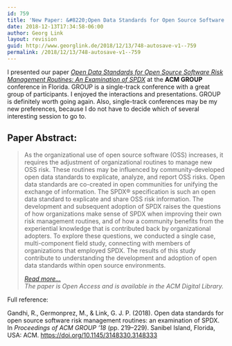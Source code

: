 ```yaml
---
id: 759
title: 'New Paper: &#8220;Open Data Standards for Open Source Software Risk Management Routines: An Examination of SPDX&#8221;'
date: 2018-12-13T17:34:58-06:00
author: Georg Link
layout: revision
guid: http://www.georglink.de/2018/12/13/748-autosave-v1--759
permalink: /2018/12/13/748-autosave-v1--759
---
```

I presented our paper _[Open Data Standards for Open Source Software Risk Management Routines: An Examination of SPDX](https://doi.org/10.1145/3148330.3148333)_ at the **ACM GROUP** conference in Florida. GROUP is a single-track conference with a great group of participants. I enjoyed the interactions and presentations. GROUP is definitely worth going again. Also, single-track conferences may be my new preferences, because I do not have to decide which of several interesting session to go to.  


## Paper Abstract:

<blockquote class="wp-block-quote">
  <p>
    As the organizational use of open source software (OSS) increases, it requires the adjustment of organizational routines to manage new OSS risk. These routines may be influenced by community-developed open data standards to explicate, analyze, and report OSS risks. Open data standards are co-created in open communities for unifying the exchange of information. The SPDX® specification is such an open data standard to explicate and share OSS risk information. The development and subsequent adoption of SPDX raises the questions of how organizations make sense of SPDX when improving their own risk management routines, and of how a community benefits from the experiential knowledge that is contributed back by organizational adopters. To explore these questions, we conducted a single case, multi-component field study, connecting with members of organizations that employed SPDX. The results of this study contribute to understanding the development and adoption of open data standards within open source environments.
  </p>
  
  <cite><a href="https://doi.org/10.1145/3148330.3148333">Read more&#8230;</a> <br />The paper is Open Access and is available in the ACM Digital Library.</cite>
</blockquote>

Full reference:  


Gandhi, R., Germonprez, M., & Link, G. J. P. (2018). Open data standards for open source software risk management routines: an examination of SPDX. In _Proceedings of ACM GROUP ’18_ (pp. 219–229). Sanibel Island, Florida, USA: ACM. <https://doi.org/10.1145/3148330.3148333>